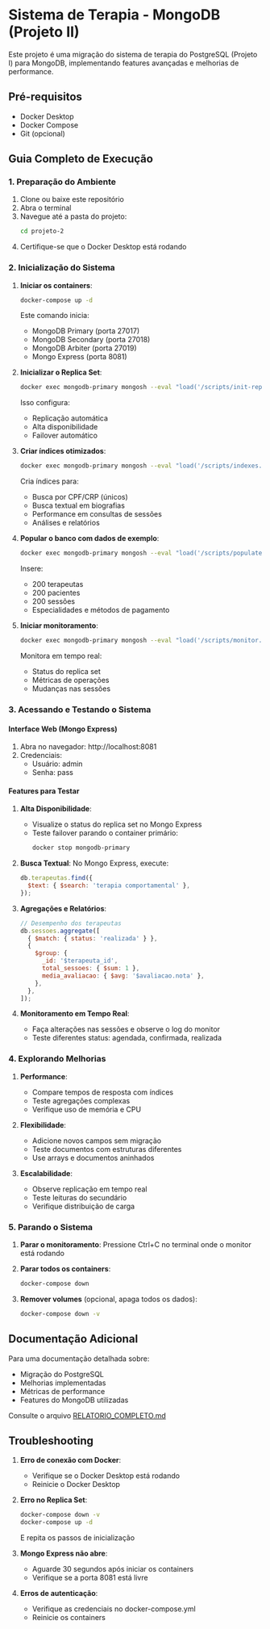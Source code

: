 # Sistema de Terapia - MongoDB (Projeto II)

Este projeto é uma migração do sistema de terapia do PostgreSQL (Projeto I) para MongoDB, implementando features avançadas e melhorias de performance.

## Pré-requisitos

- Docker Desktop
- Docker Compose
- Git (opcional)

## Guia Completo de Execução

### 1. Preparação do Ambiente

1. Clone ou baixe este repositório
2. Abra o terminal
3. Navegue até a pasta do projeto:
   ```bash
   cd projeto-2
   ```
4. Certifique-se que o Docker Desktop está rodando

### 2. Inicialização do Sistema

1. **Iniciar os containers**:

   ```bash
   docker-compose up -d
   ```

   Este comando inicia:

   - MongoDB Primary (porta 27017)
   - MongoDB Secondary (porta 27018)
   - MongoDB Arbiter (porta 27019)
   - Mongo Express (porta 8081)

2. **Inicializar o Replica Set**:

   ```bash
   docker exec mongodb-primary mongosh --eval "load('/scripts/init-replicaset.js')"
   ```

   Isso configura:

   - Replicação automática
   - Alta disponibilidade
   - Failover automático

3. **Criar índices otimizados**:

   ```bash
   docker exec mongodb-primary mongosh --eval "load('/scripts/indexes.js')"
   ```

   Cria índices para:

   - Busca por CPF/CRP (únicos)
   - Busca textual em biografias
   - Performance em consultas de sessões
   - Análises e relatórios

4. **Popular o banco com dados de exemplo**:

   ```bash
   docker exec mongodb-primary mongosh --eval "load('/scripts/populate.js')"
   ```

   Insere:

   - 200 terapeutas
   - 200 pacientes
   - 200 sessões
   - Especialidades e métodos de pagamento

5. **Iniciar monitoramento**:
   ```bash
   docker exec mongodb-primary mongosh --eval "load('/scripts/monitor.js')"
   ```
   Monitora em tempo real:
   - Status do replica set
   - Métricas de operações
   - Mudanças nas sessões

### 3. Acessando e Testando o Sistema

#### Interface Web (Mongo Express)

1. Abra no navegador: http://localhost:8081
2. Credenciais:
   - Usuário: admin
   - Senha: pass

#### Features para Testar

1. **Alta Disponibilidade**:

   - Visualize o status do replica set no Mongo Express
   - Teste failover parando o container primário:
     ```bash
     docker stop mongodb-primary
     ```

2. **Busca Textual**:
   No Mongo Express, execute:

   ```javascript
   db.terapeutas.find({
     $text: { $search: 'terapia comportamental' },
   });
   ```

3. **Agregações e Relatórios**:

   ```javascript
   // Desempenho dos terapeutas
   db.sessoes.aggregate([
     { $match: { status: 'realizada' } },
     {
       $group: {
         _id: '$terapeuta_id',
         total_sessoes: { $sum: 1 },
         media_avaliacao: { $avg: '$avaliacao.nota' },
       },
     },
   ]);
   ```

4. **Monitoramento em Tempo Real**:
   - Faça alterações nas sessões e observe o log do monitor
   - Teste diferentes status: agendada, confirmada, realizada

### 4. Explorando Melhorias

1. **Performance**:

   - Compare tempos de resposta com índices
   - Teste agregações complexas
   - Verifique uso de memória e CPU

2. **Flexibilidade**:

   - Adicione novos campos sem migração
   - Teste documentos com estruturas diferentes
   - Use arrays e documentos aninhados

3. **Escalabilidade**:
   - Observe replicação em tempo real
   - Teste leituras do secundário
   - Verifique distribuição de carga

### 5. Parando o Sistema

1. **Parar o monitoramento**:
   Pressione Ctrl+C no terminal onde o monitor está rodando

2. **Parar todos os containers**:

   ```bash
   docker-compose down
   ```

3. **Remover volumes** (opcional, apaga todos os dados):
   ```bash
   docker-compose down -v
   ```

## Documentação Adicional

Para uma documentação detalhada sobre:

- Migração do PostgreSQL
- Melhorias implementadas
- Métricas de performance
- Features do MongoDB utilizadas

Consulte o arquivo [RELATORIO_COMPLETO.md](RELATORIO_COMPLETO.md)

## Troubleshooting

1. **Erro de conexão com Docker**:

   - Verifique se o Docker Desktop está rodando
   - Reinicie o Docker Desktop

2. **Erro no Replica Set**:

   ```bash
   docker-compose down -v
   docker-compose up -d
   ```

   E repita os passos de inicialização

3. **Mongo Express não abre**:

   - Aguarde 30 segundos após iniciar os containers
   - Verifique se a porta 8081 está livre

4. **Erros de autenticação**:
   - Verifique as credenciais no docker-compose.yml
   - Reinicie os containers

